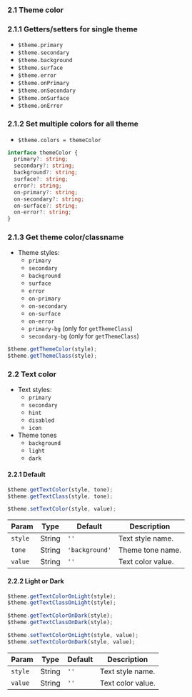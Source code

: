 ### 2.1 Theme color

### 2.1.1 Getters/setters for single theme

- `$theme.primary`
- `$theme.secondary`
- `$theme.background`
- `$theme.surface`
- `$theme.error`
- `$theme.onPrimary`
- `$theme.onSecondary`
- `$theme.onSurface`
- `$theme.onError`

### 2.1.2 Set multiple colors for all theme

- `$theme.colors = themeColor`

```ts
interface themeColor {
  primary?: string;
  secondary?: string;
  background?: string;
  surface?: string;
  error?: string;
  on-primary?: string;
  on-secondary?: string;
  on-surface?: string;
  on-error?: string;
}
```

### 2.1.3 Get theme color/classname

- Theme styles:
  - `primary`
  - `secondary`
  - `background`
  - `surface`
  - `error`
  - `on-primary`
  - `on-secondary`
  - `on-surface`
  - `on-error`
  - `primary-bg` (only for `getThemeClass`)
  - `secondary-bg` (only for `getThemeClass`)

```js
$theme.getThemeColor(style);
$theme.getThemeClass(style);
```

### 2.2 Text color

- Text styles:
  - `primary`
  - `secondary`
  - `hint`
  - `disabled`
  - `icon`
- Theme tones
  - `background`
  - `light`
  - `dark`

#### 2.2.1 Default

```js
$theme.getTextColor(style, tone);
$theme.getTextClass(style, tone);
```

```js
$theme.setTextColor(style, value);
```

| Param   | Type   | Default        | Description       |
| ------- | ------ | -------------- | ----------------- |
| `style` | String | `''`           | Text style name.  |
| `tone`  | String | `'background'` | Theme tone name.  |
| `value` | String | `''`           | Text color value. |

#### 2.2.2 Light or Dark

```js
$theme.getTextColorOnLight(style);
$theme.getTextClassOnLight(style);

$theme.getTextColorOnDark(style);
$theme.getTextClassOnDark(style);
```

```js
$theme.setTextColorOnLight(style, value);
$theme.setTextColorOnDark(style, value);
```

| Param   | Type   | Default | Description       |
| ------- | ------ | ------- | ----------------- |
| `style` | String | `''`    | Text style name.  |
| `value` | String | `''`    | Text color value. |
